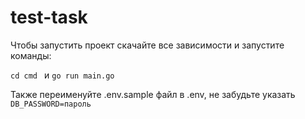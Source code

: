 # test-task
Чтобы запустить проект скачайте все зависимости и запустите команды: 

```cd cmd ```
и
```go run main.go```

Также переименуйте .env.sample файл в .env, не забудьте указать ```DB_PASSWORD=пароль```
